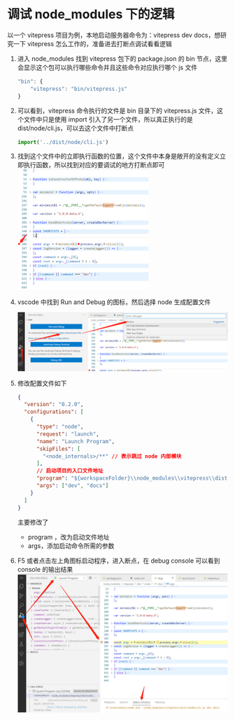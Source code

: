 # 调试 node_modules 下的逻辑

以一个 vitepress 项目为例，本地启动服务器命令为：vitepress dev docs，想研究一下 vitepress 怎么工作的，准备进去打断点调试看看逻辑

1. 进入 node_modules 找到 vitepress 包下的 package.json 的 bin 节点，这里会显示这个包可以执行哪些命令并且这些命令对应执行哪个 js 文件
   ```js
   "bin": {
       "vitepress": "bin/vitepress.js"
   }
   ```

2. 可以看到，vitepress 命令执行的文件是 bin 目录下的 vitepress.js 文件，这个文件中只是使用 import 引入了另一个文件，所以真正执行的是 dist/node/cli.js，可以去这个文件中打断点
   ```js
   import('../dist/node/cli.js')
   ```

3. 找到这个文件中的立即执行函数的位置，这个文件中本身是敞开的没有定义立即执行函数，所以找到对应的要调试的地方打断点即可
   <img src="vscode调试.assets/image-20230725103916632.png" alt="image-20230725103916632" style="zoom:50%;" />

4. vscode 中找到 Run and Debug 的图标，然后选择 node 生成配置文件

   ![image-20230725104206339](vscode调试.assets/image-20230725104206339.png)

5. 修改配置文件如下
   ```json
   {
     "version": "0.2.0",
     "configurations": [
       {
         "type": "node",
         "request": "launch",
         "name": "Launch Program",
         "skipFiles": [
           "<node_internals>/**" // 表示跳过 node 内部模块
         ],
         // 启动项目的入口文件地址
         "program": "${workspaceFolder}\\node_modules\\vitepress\\dist\\node\\cli.js",
         "args": ["dev", "docs"]
       }
     ]
   }
   ```

   主要修改了

   - program ，改为启动文件地址
   - args，添加启动命令所需的参数

6. F5 或者点击左上角图标启动程序，进入断点，在 debug console 可以看到 console 的输出结果
   ![image-20230725104541862](vscode调试.assets/image-20230725104541862.png)

